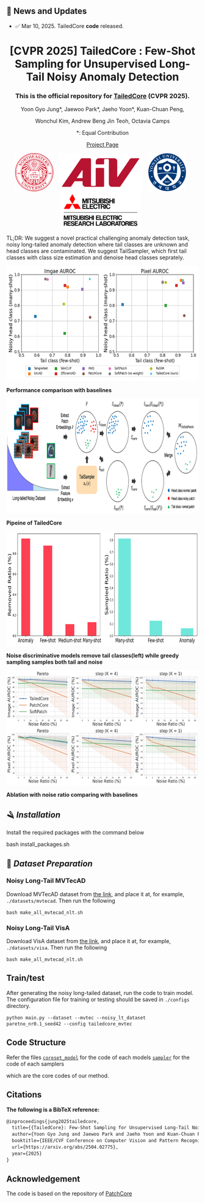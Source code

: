 ## 📢 **News and Updates**

- ✅ Mar 10, 2025. TailedCore **code** released.

<div align="center">

# [CVPR 2025] TailedCore : Few-Shot Sampling for Unsupervised Long-Tail Noisy Anomaly Detection

### This is the official repository for [TailedCore](https://arxiv.org/abs/2504.02775) (CVPR 2025).

Yoon Gyo Jung*, Jaewoo Park*, Jaeho Yoon*, Kuan-Chuan Peng,

Wonchul Kim, Andrew Beng Jin Teoh, Octavia Camps

*: Equal Contribution

[Project Page](https://jungyg.github.io/TailedCore_site)

</div>

<div align="center">

<img src="./figs/neu.png" height="100" alt="" align="center" style="margin-right: 10px;" />
<img src="./figs/aiv.png" height="100" alt="" align="center" style="margin-right: 10px;" />
<img src="./figs/yonsei.png" height="100" alt="" align="center" style="margin-right: 10px;" />
<img src="./figs/merl.png" height="100" alt="" align="center" style="margin-right: 10px;" />

</div>

TL;DR: We suggest a novel practical challenging anomaly detection task, noisy long-tailed anomaly detection where tail classes are unknown and head classes are contaminated. We suggest TailSampler, which first tail classes with class size estimation and denoise head classes seprately.

<div align="center">
  <img src="figs/bias.png" width="650px" height="300px">
</div>

**Performance comparison with baselines**

<div align="center">
  <img src="figs/method.png" width="800px" height="300px">
</div>

**Pipeine of TailedCore**

<div align="center">
  <img src="figs/dillema.png" width="650px" height="300px">
</div>

**Noise discriminative models remove tail classes(left) while greedy sampling samples both tail and noise**

<div align="center">
  <img src="figs/ablation_noise_ratio.png" width="650px" height="300px">
</div>

**Ablation with noise ratio comparing with baselines**



## 🪒 *Installation*

Install the required packages with the command below

bash install_packages.sh

## 💾 *Dataset Preparation*

### Noisy Long-Tail MVTecAD

Download MVTecAD dataset from [the link](https://www.mvtec.com/company/research/datasets/mvtec-ad/downloads), and place it at, for example, `./datasets/mvtecad`. Then run the following
```
bash make_all_mvtecad_nlt.sh
```

### Noisy Long-Tail VisA
Download VisA dataset from [the link](https://amazon-visual-anomaly.s3.us-west-2.amazonaws.com/VisA_20220922.tar), and place it at, for example, `./datasets/visa`. Then run the following
```
bash make_all_mvtecad_nlt.sh
```

## Train/test

After generating the noisy long-tailed dataset, run the code to train model. The configuration file for training or testing should be saved in `./configs` directory.

```
python main.py --dataset --mvtec --noisy_lt_dataset paretno_nr0.1_seed42 --config tailedcore_mvtec
```

## Code Structure

Refer the files
[`coreset_model`](./src/coreset_model.py) for the code of each models
[`sampler`](./src/sampler.py) for the code of each samplers

which are the core codes of our method.

## **Citations**

**The following is a BibTeX reference:**

```latex
@inproceedings{jung2025tailedcore,
  title={{TailedCore}: Few-Shot Sampling for Unsupervised Long-Tail Noisy Anomaly Detection},
  author={Yoon Gyo Jung and Jaewoo Park and Jaeho Yoon and Kuan-Chuan Peng and Wonchul Kim and Andrew Beng Jin Teoh and Octavia Camps},
  booktitle={IEEE/CVF Conference on Computer Vision and Pattern Recognition (CVPR)},
  url={https://arxiv.org/abs/2504.02775},
  year={2025}
}
```

## Acknowledgement

The code is based on the repository of [PatchCore](https://github.com/amazon-science/patchcore-inspection)

